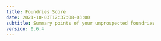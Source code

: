 ```yaml
---
title: Foundries Score
date: 2021-10-03T12:37:08+03:00
subtitle: Summary points of your unprospected foundries
version: 0.6.4
---
```

